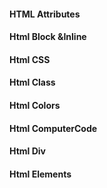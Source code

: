 #### HTML Attributes
#### Html Block &Inline
#### Html CSS
####  Html Class
#### Html Colors
#### Html ComputerCode
#### Html Div
#### Html Elements




